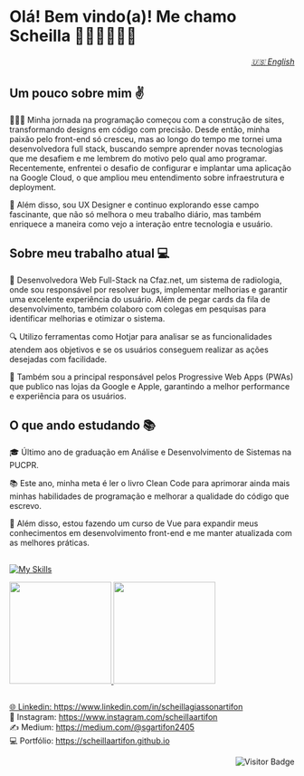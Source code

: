 # Olá! Bem vindo(a)! Me chamo Scheilla 🌿🥊🧘🏻‍♀️🥎

<h6 align="right">
  <a href="https://github.com/scheillaartifon/scheillaartifon/blob/main/README.md"> 🇺🇸 English</a>
</h6>

## Um pouco sobre mim ✌️
👩🏻‍💻 Minha jornada na programação começou com a construção de sites, transformando designs em código com precisão. Desde então, minha paixão pelo front-end só cresceu, mas ao longo do tempo me tornei uma desenvolvedora full stack, buscando sempre aprender novas tecnologias que me desafiem e me lembrem do motivo pelo qual amo programar. Recentemente, enfrentei o desafio de configurar e implantar uma aplicação na Google Cloud, o que ampliou meu entendimento sobre infraestrutura e deployment.

🎨 Além disso, sou UX Designer e continuo explorando esse campo fascinante, que não só melhora o meu trabalho diário, mas também enriquece a maneira como vejo a interação entre tecnologia e usuário.

## Sobre meu trabalho atual 💻
🚀 Desenvolvedora Web Full-Stack na Cfaz.net, um sistema de radiologia, onde sou responsável por resolver bugs, implementar melhorias e garantir uma excelente experiência do usuário. Além de pegar cards da fila de desenvolvimento, também colaboro com colegas em pesquisas para identificar melhorias e otimizar o sistema.

🔍 Utilizo ferramentas como Hotjar para analisar se as funcionalidades atendem aos objetivos e se os usuários conseguem realizar as ações desejadas com facilidade.

📱 Também sou a principal responsável pelos Progressive Web Apps (PWAs) que publico nas lojas da Google e Apple, garantindo a melhor performance e experiência para os usuários.

## O que ando estudando 📚
🎓 Último ano de graduação em Análise e Desenvolvimento de Sistemas na PUCPR.

📚 Este ano, minha meta é ler o livro Clean Code para aprimorar ainda mais minhas habilidades de programação e melhorar a qualidade do código que escrevo.

🔧 Além disso, estou fazendo um curso de Vue para expandir meus conhecimentos em desenvolvimento front-end e me manter atualizada com as melhores práticas.

## 
[![My Skills](https://skillicons.dev/icons?i=html,css,sass,bootstrap,js,jquery,angular,vue,ruby,rails,py,java,php,mysql,postgres,gcp,git,github,figma,xd,apple&theme=light)](https://skillicons.dev)

<div>
  <a href="https://github.com/scheillaartifon">
  <img height="180em" src="https://github-readme-stats.vercel.app/api?username=scheillaartifon&show_icons=true&theme=dark&include_all_commits=true&count_private=true&hide_border=true"/>
  <img height="180em" src="https://github-readme-stats.vercel.app/api/top-langs/?username=scheillaartifon&layout=compact&langs_count=7&theme=dark&hide_border=true"/>
</div>

##
🌐 Linkedin: https://www.linkedin.com/in/scheillagiassonartifon <br>
📸 Instagram: https://www.instagram.com/scheillaartifon <br>
✍️ Medium: https://medium.com/@sgartifon2405 <br>
💻 Portfólio: https://scheillaartifon.github.io <br>

<div align="right">

  ![Visitor Badge](https://visitor-badge.laobi.icu/badge?page_id=scheillaartifon)
</div>
